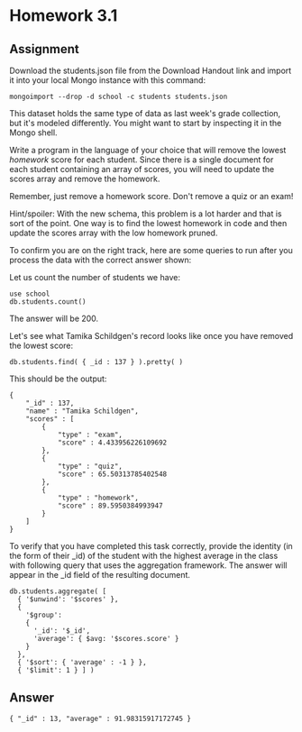 # Homework 3.1

## Assignment

Download the students.json file from the Download Handout link and import it into your local Mongo instance with this command:

    mongoimport --drop -d school -c students students.json

This dataset holds the same type of data as last week's grade collection, but it's modeled differently. You might want to start by inspecting it in the Mongo shell.

Write a program in the language of your choice that will remove the lowest *homework* score for each student. Since there is a single document for each student containing an array of scores, you will need to update the scores array and remove the homework.

Remember, just remove a homework score. Don't remove a quiz or an exam!

Hint/spoiler: With the new schema, this problem is a lot harder and that is sort of the point. One way is to find the lowest homework in code and then update the scores array with the low homework pruned.

To confirm you are on the right track, here are some queries to run after you process the data with the correct answer shown:

Let us count the number of students we have:

    use school
    db.students.count()

The answer will be 200.

Let's see what Tamika Schildgen's record looks like once you have removed the lowest score:

    db.students.find( { _id : 137 } ).pretty( )

This should be the output:

    {
        "_id" : 137,
        "name" : "Tamika Schildgen",
        "scores" : [
            {
                "type" : "exam",
                "score" : 4.433956226109692
            },
            {
                "type" : "quiz",
                "score" : 65.50313785402548
            },
            {
                "type" : "homework",
                "score" : 89.5950384993947
            }
        ]
    }

To verify that you have completed this task correctly, provide the identity (in the form of their _id) of the student with the highest average in the class with following query that uses the aggregation framework. The answer will appear in the _id field of the resulting document.

    db.students.aggregate( [
      { '$unwind': '$scores' },
      {
        '$group':
        {
          '_id': '$_id',
          'average': { $avg: '$scores.score' }
        }
      },
      { '$sort': { 'average' : -1 } },
      { '$limit': 1 } ] )

## Answer

    { "_id" : 13, "average" : 91.98315917172745 }
